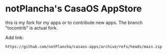 # notPlancha's CasaOS AppStore

this is my fork for my apps or to contribute new apps. The branch "tocontrib" is actual fork.

Add link:

```
https://github.com/notPlancha/casaos-apps/archive/refs/heads/main.zip
```
